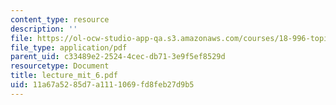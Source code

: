 ```yaml
---
content_type: resource
description: ''
file: https://ol-ocw-studio-app-qa.s3.amazonaws.com/courses/18-996-topics-in-theoretical-computer-science-internet-research-problems-spring-2002/11a67a5285d7a1111069fd8feb27d9b5_lecture_mit_6.pdf
file_type: application/pdf
parent_uid: c33489e2-2524-4cec-db71-3e9f5ef8529d
resourcetype: Document
title: lecture_mit_6.pdf
uid: 11a67a52-85d7-a111-1069-fd8feb27d9b5
---
```


